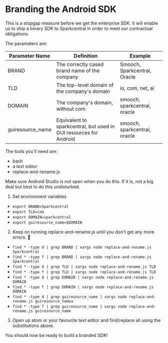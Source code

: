 # Branding the Android SDK

This is a stopgap measure before we get the enterprise SDK. It will enable us to ship a binary SDK to Sparkcentral in order to meet our contractual obligations.

The parameters are:

| Parameter Name | Definition | Example |
| -------------- | ---------- | ------- |
| BRAND | The correctly cased brand name of the company | Smooch, Sparkcentral, Oracle |
| TLD | The top-level domain of the company's domain | io, com, net, ai |
| DOMAIN | The company's domain, without com | smooch, sparkcentral, oracle |
| guiresource_name | Equivalent to sparkcentral, but used in GUI resources for Android | smooch, sparkcentral, oracle |

The tools you'll need are:

 * bash
 * a text editor
 * replace-and-rename.js

Make sure Android Studio is not open when you do this. If it is, not a big deal but best to do this undisturbed.

 1. Set environment variables

  * `export BRAND=Sparkcentral`
  * `export TLD=com`
  * `export DOMAIN=sparkcentral`
  * `export guiresource_name=$DOMAIN`

 2. Keep on running replace-and-rename.js until you don't get any more errors. 🙈

  * `find * -type d | grep BRAND | xargs node replace-and-rename.js Sparkcentral`
  * `find * -type f | grep BRAND | xargs node replace-and-rename.js Sparkcentral`
  * `find * -type d | grep TLD | xargs node replace-and-rename.js TLD`
  * `find * -type f | grep TLD | xargs node replace-and-rename.js TLD`
  * `find * -type d | grep DOMAIN | xargs node replace-and-rename.js DOMAIN`
  * `find * -type f | grep DOMAIN | xargs node replace-and-rename.js DOMAIN`
  * `find * -type d | grep guiresource_name | xargs node replace-and-rename.js guiresource_namea`
  * `find * -type f | grep guiresource_name | xargs node replace-and-rename.js guiresource_name`    

 3. Open up atom or your favourite text editor and find/replace all using the substitutions above.

You should now be ready to build a branded SDK!

